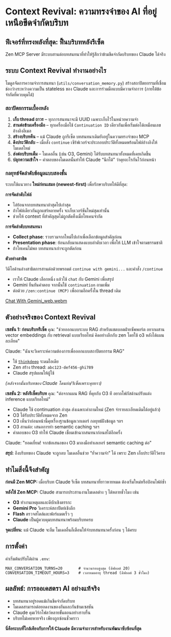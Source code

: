 # Context Revival: ความทรงจำของ AI ที่อยู่เหนือขีดจำกัดบริบท

## ฟีเจอร์ที่ทรงพลังที่สุด: ฟื้นบริบทหลังรีเซ็ต

Zen MCP Server มีระบบสานต่อบทสนทนาที่ทำให้รู้สึกว่าข้ามขีดจำกัดบริบทของ Claude ได้จริง

## ระบบ Context Revival ทำงานอย่างไร

โมดูลจัดการความจำการสนทนา (`utils/conversation_memory.py`) สร้างสถาปัตยกรรมที่เชื่อมช่องว่างระหว่างความเป็น stateless ของ Claude และการร่วมมือแบบมีความจำถาวร (ภายใต้ข้อจำกัดที่ควบคุมได้)

### สถาปัตยกรรมเบื้องหลัง

1. **เก็บ thread ถาวร** – ทุกการสนทนาจะมี UUID เฉพาะเก็บไว้ในหน่วยความจำ
2. **สานต่อข้ามเครื่องมือ** – ทุกเครื่องมือใช้ `Continuation ID` เดียวกันเพื่อเริ่มต่อได้เหมือนเลขอ้างอิงอีเมล
3. **สร้างบริบทคืน** – แม้ Claude ถูกรีเซ็ต บทสนทนาเดิมยังอยู่ในความทรงจำของ MCP
4. **ดึงประวัติกลับ** – เมื่อสั่ง `continue` เซิร์ฟเวอร์จะประกอบประวัติทั้งหมดพร้อมไฟล์อ้างอิงให้โมเดลใหม่
5. **ส่งต่อบริบทเต็ม** – โมเดลอื่น (เช่น O3, Gemini) ได้รับบทสนทนาทั้งหมดที่เคยเกิดขึ้น
6. **ปลุกความเข้าใจ** – คำตอบของโมเดลนั้นทำให้ Claude “นึกได้” ว่าคุยอะไรกันไว้ก่อนหน้า

### กลยุทธ์จัดลำดับข้อมูลแบบสองชั้น

ระบบใช้แนวทาง **ใหม่ก่อนเสมอ (newest-first)** เพื่อรักษาบริบทให้ดีที่สุด:

**การจัดลำดับไฟล์**
- ไล่ย้อนจากบทสนทนาล่าสุดไปเก่าสุด
- ถ้าไฟล์เดียวกันถูกแชร์หลายครั้ง จะเก็บเวอร์ชันใหม่สุดเท่านั้น
- ช่วยให้ context ที่สำคัญสุดไม่ถูกตัดทิ้งเมื่อโทเคนจำกัด

**การจัดลำดับบทสนทนา**
- **Collect phase**: รวบรวมจากใหม่ไปเก่าเพื่อเลือกข้อมูลสำคัญก่อน
- **Presentation phase**: ย้อนกลับมาแสดงแบบลำดับเวลา เพื่อให้ LLM เข้าใจตามธรรมชาติ
- ถ้าโทเคนไม่พอ บทสนทนาเก่าจะถูกตัดก่อน

**ตัวอย่างสาธิต**

วิดีโอด้านล่างสาธิตการสานต่อด้วยพรอมต์ `continue with gemini...` และคำสั่ง `/continue`

- เราให้ Claude เลือกหนึ่ง แล้วใช้ `chat` กับ Gemini เพื่อสรุป
- Gemini ยืนยันคำตอบ จากนั้นใช้ `continuation` ถามเพิ่ม
- ต่อด้วย `/zen:continue (MCP)` เพื่อถามอีกครั้งใน thread เดิม

<div style="center">

[Chat With Gemini_web.webm](https://github.com/user-attachments/assets/37bd57ca-e8a6-42f7-b5fb-11de271e95db)

</div>

## ตัวอย่างจริงของ Context Revival

**เซสชัน 1: ก่อนบริบทรีเซ็ต**
คุณ: "ช่วยออกแบบระบบ RAG สำหรับแชตบอตฝ่ายซัพพอร์ต อยากผสาน vector embeddings กับ retrieval แบบเรียลไทม์ คิดอย่างลึกกับ zen โดยใช้ o3 หลังได้แผนละเอียด"

Claude: "ฉันจะวิเคราะห์ความต้องการเพื่อออกแบบสถาปัตยกรรม RAG"
- ใช้ [`thinkdeep`](../README.md#1-chat---general-development-chat--collaborative-thinking) ระดมไอเดีย
- Zen สร้าง thread: `abc123-def456-ghi789`
- Claude สรุปแผนให้ผู้ใช้

*(หลังจากนั้นบริบทของ Claude โดนย่อ/รีเซ็ตเพราะคุยยาว)*

**เซสชัน 2: หลังรีเซ็ตบริบท**
คุณ: "ต่อจากแผน RAG ที่คุยกับ O3 ที อยากโฟกัสด้านปรับแต่ง inference แบบเรียลไทม์"

- Claude ใช้ continuation ล่าสุด ส่งเฉพาะคำถามใหม่ (Zen จำรายละเอียดเดิมได้อยู่แล้ว)
- O3 ได้รับประวัติทั้งหมดจาก Zen
- O3 เห็นว่าก่อนหน้านี้คุยเรื่องฐานข้อมูลเวกเตอร์ กลยุทธ์ฝังข้อมูล ฯลฯ
- O3 สานต่อ: เสนอการทำ semantic caching ฯลฯ
- คำตอบของ O3 ทำให้ Claude เชื่อมเข้าฉากสนทนาก่อนสได้อีกครั้ง

Claude: "ยอดเยี่ยม! จากข้อเสนอของ O3 มาลงมือทำเลเยอร์ semantic caching ต่อ"

**สรุป:** ถึงบริบทของ Claude จะถูกลบ โมเดลอื่นช่วย “ย้ำความจำ” ได้ เพราะ Zen เก็บประวัติไว้ครบ

## ทำไมสิ่งนี้จึงสำคัญ

**ก่อนมี Zen MCP:** เมื่อบริบท Claude รีเซ็ต บทสนทนาที่ยาวหายหมด ต้องเริ่มใหม่หรือป้อนไฟล์ซ้ำ

**หลังใช้ Zen MCP:** Claude สามารถประสานงานโมเดลต่าง ๆ ได้หลายชั่วโมง เช่น
- **O3** ทำงานเหตุผลและดีบักเชิงตรรกะ
- **Gemini Pro** วิเคราะห์สถาปัตย์เชิงลึก
- **Flash** ตรวจสไตล์และฟอร์แมตเร็ว ๆ
- **Claude** เป็นผู้ควบคุมบทสนทนาพร้อมบริบทครบ

**จุดเปลี่ยน:** แม้ Claude จะลืม โมเดลอื่นก็เตือนให้จำบทสนทนาครั้งก่อน ๆ ได้ครบ

## การตั้งค่า

ค่าเริ่มต้นปรับได้ผ่าน `.env`:

```env
MAX_CONVERSATION_TURNS=20       # จำนวนรอบสูงสุด (ดีฟอลต์ 20)
CONVERSATION_TIMEOUT_HOURS=3    # เวลาหมดอายุ thread (ดีฟอลต์ 3 ชั่วโมง)
```

## ผลลัพธ์: การออเคสตรา AI อย่างแท้จริง

- บทสนทนาอยู่รอดแม้เกินขีดจำกัดบริบท
- โมเดลสามารถต่อยอดงานของกันและกันข้ามเซสชัน
- Claude คุมเวิร์กโฟลว์หลายขั้นตอนอย่างราบรื่น
- บริบทไม่เคยหายจริง เพียงถูกซ่อนชั่วคราว

**นี่คือระบบที่ใกล้เคียงกับการให้ Claude มีความจำถาวรสำหรับงานพัฒนาซับซ้อนที่สุด**
